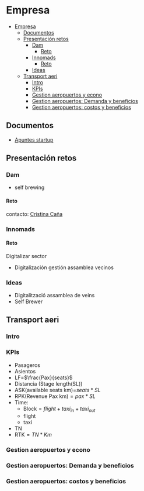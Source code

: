 # Empresa

- [Empresa](#empresa)
  - [Documentos](#documentos)
  - [Presentación retos](#presentación-retos)
    - [Dam](#dam)
      - [Reto](#reto)
    - [Innomads](#innomads)
      - [Reto](#reto-1)
    - [Ideas](#ideas)
  - [Transport aeri](#transport-aeri)
    - [Intro](#intro)
    - [KPIs](#kpis)
    - [Gestion aeropuertos y econo](#gestion-aeropuertos-y-econo)
    - [Gestion aeropuertos: Demanda y beneficios](#gestion-aeropuertos-demanda-y-beneficios)
    - [Gestion aeropuertos: costos y beneficios](#gestion-aeropuertos-costos-y-beneficios)

## Documentos

- [Apuntes startup](Documentos/EMP/1.%20APUNTS%2019v2%20CATALÀ.pdf)

## Presentación retos

### Dam

- self brewing

#### Reto

contacto: [Cristina Caña]("ccanabaro@damm.es")

### Innomads

#### Reto

Digitalizar sector

- Digitalización gestión assamblea vecinos

### Ideas

- Digitalització assamblea de veins
- Self Brewer


## Transport aeri

### Intro

### KPIs

- Pasageros
- Asientos
- LF=$\frac{Pax}{seats}$
- Distancia (Stage length(SL))
- ASK(available seats km)=$seats*SL$
- RPK(Revenue Pax km)$= pax*SL$
- Time:
  - Block$=flight+ taxi_{in}+taxi_{out}$
  - flight
  - taxi
- TN
- RTK$=TN*Km$

### Gestion aeropuertos y econo

### Gestion aeropuertos: Demanda y beneficios

### Gestion aeropuertos: costos y beneficios



